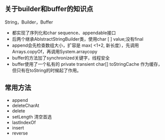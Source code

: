 ## 关于builder和buffer的知识点

String，Builder，Buffer

- 都实现了序列化和char sequence、appendable接口
- 后两个继承AblstractStringBuilder类，使用char [ ] value;没有final
- append会先检查数组大小，扩容是 max( <1+2, 新长度），先调用Arrays.copyOf，再调用System.arraycopy
- buffer的方法加了synchronized关键字，线程安全
- buffer使用了一个私有的 private transient char[] toStringCache 作为缓存，但只有在toString的时候起了作用。



## 常用方法

- append
- deleteCharAt
- delete
- setLength 清空首选
- lastIndexOf
- insert
- reverse